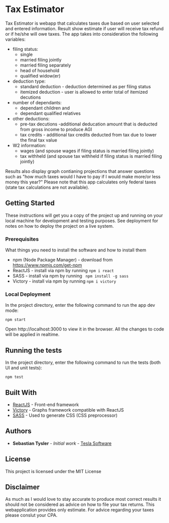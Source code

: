 # Tax Estimator

Tax Estimator is webapp that calculates taxes due based on user selected and entered information. Result show estimate if user will receive tax refund or if he/she will owe taxes. The app takes into consideration the following variables:
* filing status: 
    * single
    * married filing jointly
    * married filing separately
    * head of household
    * qualified widow(er)
* deduction type:
    * standard deduction - deduction determined as per filing status
    * itemized deduction - user is allowed to enter total of itemized decutions
* number of dependants: 
    * dependant children and
    * dependant qualified relatives  
* other deductions:
    *  pre-tax decutions -additional deducation amount that is deducted from gross income to produce AGI
    *  tax credits - additional tax credits deducted from tax due to lower the final tax value
* W2 information:
    * wages (and spouse wages if filing status is married filing jointly)
    * tax withheld (and spouse tax withheld if filing status is married filing jointly)

Results also display graph contianing projections that answer questions such as "how much taxes would I have to pay if I would make more/or less money this year?"
Please note that this app calculates only federal taxes (state tax calculations are not available).

## Getting Started

These instructions will get you a copy of the project up and running on your local machine for development and testing purposes. See deployment for notes on how to deploy the project on a live system.

### Prerequisites

What things you need to install the software and how to install them
* npm (Node Package Manager) - download from  https://www.npmjs.com/get-npm
* ReactJS - install via npm by running  ```npm i react```
* SASS - install via npm by running ``` npm install -g sass```
* Victory - install via npm by running ```npm i victory```

### Local Deployment

In the project directory, enter the following command to run the app dev mode:
```
npm start
```
Open http://localhost:3000 to view it in the browser. All the changes to code will be applied in realtime.


## Running the tests

In the project directory, enter the following command to run the tests (both UI and unit tests):
```
npm test
```

## Built With

* [ReactJS](https://reactjs.org/) - Front-end framework
* [Victory](https://formidable.com/open-source/victory/) - Graphs framework compatible with ReactJS
* [SASS](https://sass-lang.com/) - Used to generate CSS (CSS preprocessor)


## Authors

* **Sebastian Tysler** - *Initial work* - [Tesla Software](https://github.com/teslaSoftware)



## License

This project is licensed under the MIT License

## Disclaimer

As much as I would love to stay accurate to produce most correct results it should not be considered as advice on how to file your tax returns. 
This webapplication provides only estimate. For advice regarding your taxes please conslut your CPA.